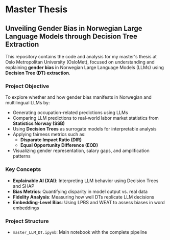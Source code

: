 # Master Thesis
## Unveiling Gender Bias in Norwegian Large Language Models through Decision Tree Extraction

This repository contains the code and analysis for my master's thesis at Oslo Metropolitan University (OsloMet), focused on understanding and explaining **gender bias** in Norwegian Large Language Models (LLMs) using **Decision Tree (DT) extraction**.

### Project Objective

To explore whether and how gender bias manifests in Norwegian and multilingual LLMs by:

- Generating occupation-related predictions using LLMs
- Comparing LLM predictions to real-world labor market statistics from **Statistics Norway (SSB)**
- Using **Decision Trees** as surrogate models for interpretable analysis
- Applying fairness metrics such as:
  - **Disparate Impact Ratio (DIR)**
  - **Equal Opportunity Difference (EOD)**
- Visualizing gender representation, salary gaps, and amplification patterns

### Key Concepts

- **Explainable AI (XAI)**: Interpreting LLM behavior using Decision Trees and SHAP
- **Bias Metrics**: Quantifying disparity in model output vs. real data
- **Fidelity Analysis**: Measuring how well DTs replicate LLM decisions
- **Embedding-Level Bias**: Using LPBS and WEAT to assess biases in word embeddings

### Project Structure

- `master_LLM_DT.ipynb`: Main notebook with the complete pipeline
